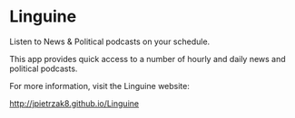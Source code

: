 Linguine
========

Listen to News & Political podcasts on your schedule.

This app provides quick access to a number of hourly and daily news and
political podcasts.

For more information, visit the Linguine website:
 
http://jpietrzak8.github.io/Linguine
